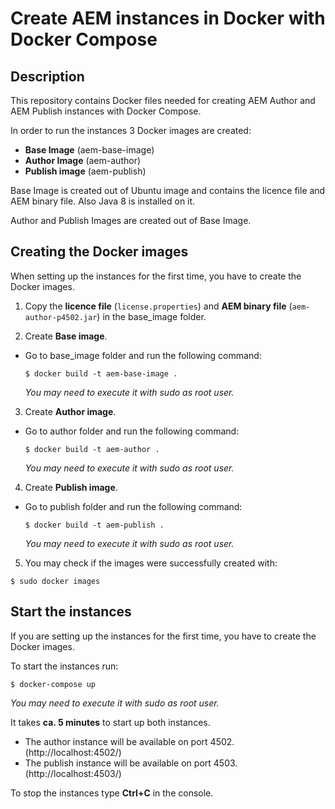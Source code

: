 # Create AEM instances in Docker with Docker Compose

## Description
This repository contains Docker files needed for creating AEM Author and AEM Publish instances with Docker Compose.

In order to run the instances 3 Docker images are created: 
- __Base Image__ (aem-base-image)
- __Author Image__ (aem-author)
- __Publish image__ (aem-publish)

Base Image is created out of Ubuntu image and contains the licence file and AEM binary file. Also Java 8 is installed on it. 

Author and Publish Images are created out of Base Image.

## Creating the Docker images
When setting up the instances for the first time, you have to create the Docker images.

1. Copy the __licence file__ (`license.properties`) and __AEM binary file__ (`aem-author-p4502.jar`) in the base_image folder.

2. Create __Base image__.
  - Go to base_image folder and run the following command:
    ```
    $ docker build -t aem-base-image .
    ```
    _You may need to execute it with sudo as root user._

3. Create __Author image__.
  - Go to author folder and run the following command:
    ```
    $ docker build -t aem-author .
    ```
    _You may need to execute it with sudo as root user._

4. Create __Publish image__.
  - Go to publish folder and run the following command:
    ```
    $ docker build -t aem-publish .
    ```
    _You may need to execute it with sudo as root user._

5. You may check if the images were successfully created with:
  ```
  $ sudo docker images
  ```

## Start the instances
If you are setting up the instances for the first time, you have to create the Docker images.

To start the instances run:
```
$ docker-compose up
```
_You may need to execute it with sudo as root user._

It takes __ca. 5 minutes__ to start up both instances.
- The author instance will be available on port 4502. (http://localhost:4502/)
- The publish instance will be available on port 4503. (http://localhost:4503/)

To stop the instances type __Ctrl+C__ in the console.